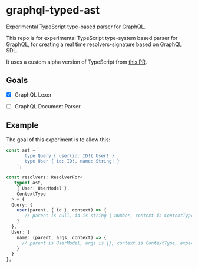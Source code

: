 # graphql-typed-ast

Experimental TypeScript type-based parser for GraphQL.

This repo is for experimental TypeScript type-system based parser for GraphQL, for creating a real time resolvers-signature based on GraphQL SDL.

It uses a custom alpha version of TypeScript from [this PR](https://github.com/microsoft/TypeScript/pull/40336).

## Goals

- [x] GraphQL Lexer 
- [ ] GraphQL Document Parser


## Example

The goal of this experiment is to allow this:

```ts
const ast = `
       type Query { user(id: ID!( User! }
       type User { id: ID!, name: String! }
    `;

const resolvers: ResolverFor<
   typeof ast,
    { User: UserModel },
    ContextType
  > = {
  Query: {
    user(parent, { id }, context) => {
       // parent is null, id is string | number, context is ContextType, expected return type is `UserModel` 
    } 
  },
  User: {
    name: (parent, args, context) => {
      // parent is UserModel, args is {}, context is ContextType, expected return type is `string`
    }
  }
};
```
